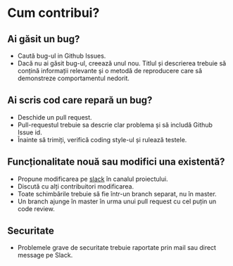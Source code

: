 # Cum contribui?

## Ai găsit un bug?

- Caută bug-ul in Github Issues.
- Dacă nu ai găsit bug-ul, creează unul nou. Titlul și descrierea trebuie să conțină informații relevante și o metodă de reproducere care să demonstreze comportamentul nedorit.

## Ai scris cod care repară un bug?

- Deschide un pull request.
- Pull-requestul trebuie sa descrie clar problema și să includă Github Issue id.
- Înainte să trimiți, verifică coding style-ul și rulează testele.

## Funcționalitate nouă sau modifici una existentă?

- Propune modificarea pe [slack](https://govithub.slack.com/messages/servicii-sociale) în canalul proiectului.
- Discută cu alți contribuitori modificarea.
- Toate schimbările trebuie să fie într-un branch separat, nu în master.
- Un branch ajunge în master în urma unui pull request cu cel puțin un code review.

## Securitate

- Problemele grave de securitate trebuie raportate prin mail sau direct message pe Slack.
